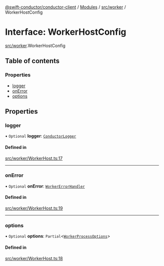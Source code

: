 [@swift-conductor/conductor-client](../README.md) / [Modules](../modules.md) / [src/worker](../modules/src_worker.md) / WorkerHostConfig

# Interface: WorkerHostConfig

[src/worker](../modules/src_worker.md).WorkerHostConfig

## Table of contents

### Properties

- [logger](src_worker.WorkerHostConfig.md#logger)
- [onError](src_worker.WorkerHostConfig.md#onerror)
- [options](src_worker.WorkerHostConfig.md#options)

## Properties

### logger

• `Optional` **logger**: [`ConductorLogger`](src_common.ConductorLogger.md)

#### Defined in

[src/worker/WorkerHost.ts:17](https://github.com/swift-conductor/conductor-client-typescript/blob/d61717b/src/worker/WorkerHost.ts#L17)

___

### onError

• `Optional` **onError**: [`WorkerErrorHandler`](../modules/src_worker.md#workererrorhandler)

#### Defined in

[src/worker/WorkerHost.ts:19](https://github.com/swift-conductor/conductor-client-typescript/blob/d61717b/src/worker/WorkerHost.ts#L19)

___

### options

• `Optional` **options**: `Partial`\<[`WorkerProcessOptions`](src_worker.WorkerProcessOptions.md)\>

#### Defined in

[src/worker/WorkerHost.ts:18](https://github.com/swift-conductor/conductor-client-typescript/blob/d61717b/src/worker/WorkerHost.ts#L18)
